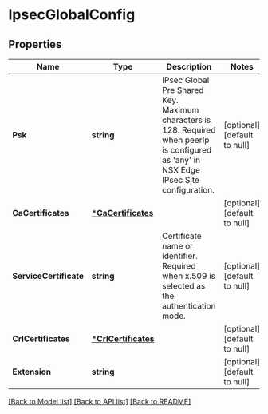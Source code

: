 # IpsecGlobalConfig

## Properties
Name | Type | Description | Notes
------------ | ------------- | ------------- | -------------
**Psk** | **string** | IPsec Global Pre Shared Key. Maximum characters is 128. Required when peerIp is configured as &#x27;any&#x27; in NSX Edge IPsec Site configuration. | [optional] [default to null]
**CaCertificates** | [***CaCertificates**](caCertificates.md) |  | [optional] [default to null]
**ServiceCertificate** | **string** | Certificate name or identifier. Required when x.509 is selected as the authentication mode. | [optional] [default to null]
**CrlCertificates** | [***CrlCertificates**](crlCertificates.md) |  | [optional] [default to null]
**Extension** | **string** |  | [optional] [default to null]

[[Back to Model list]](../README.md#documentation-for-models) [[Back to API list]](../README.md#documentation-for-api-endpoints) [[Back to README]](../README.md)

